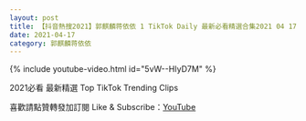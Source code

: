 ```yaml
---
layout: post
title: 【抖音熱搜2021】郭麒麟蒋依依 1 TikTok Daily 最新必看精選合集2021 04 17
date: 2021-04-17
category: 郭麒麟蒋依依
---
```


{% include youtube-video.html id="5vW--HIyD7M" %}

2021必看 最新精選 Top TikTok Trending Clips

喜歡請點贊轉發加訂閱 Like & Subscribe：[YouTube](https://www.youtube.com/channel/UCAoR7VcanIPd04uEq_GIylA/videos)


